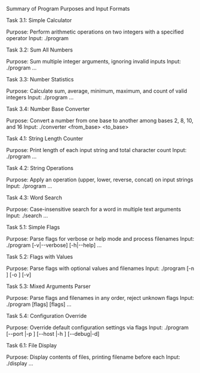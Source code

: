 Summary of Program Purposes and Input Formats


Task 3.1: Simple Calculator

Purpose: Perform arithmetic operations on two integers with a specified operator
Input: ./program <num1> <operator> <num2>

Task 3.2: Sum All Numbers

Purpose: Sum multiple integer arguments, ignoring invalid inputs
Input: ./program <arg1> <arg2> ... <argN>

Task 3.3: Number Statistics

Purpose: Calculate sum, average, minimum, maximum, and count of valid integers
Input: ./program <arg1> <arg2> ... <argN>

Task 3.4: Number Base Converter

Purpose: Convert a number from one base to another among bases 2, 8, 10, and 16
Input: ./converter <number> <from_base> <to_base>

Task 4.1: String Length Counter

Purpose: Print length of each input string and total character count
Input: ./program <string1> <string2> ... <stringN>

Task 4.2: String Operations

Purpose: Apply an operation (upper, lower, reverse, concat) on input strings
Input: ./program <operation> <string1> <string2> ... <stringN>

Task 4.3: Word Search

Purpose: Case-insensitive search for a word in multiple text arguments
Input: ./search <word> <text1> <text2> ... <textN>

Task 5.1: Simple Flags

Purpose: Parse flags for verbose or help mode and process filenames
Input: ./program [-v|--verbose] [-h|--help] <file1> <file2> ...

Task 5.2: Flags with Values

Purpose: Parse flags with optional values and filenames
Input: ./program [-n <number>] [-o <filename>] [-v] <input-files>

Task 5.3: Mixed Arguments Parser

Purpose: Parse flags and filenames in any order, reject unknown flags
Input: ./program [flags] <file1> [flags] <file2> ...

Task 5.4: Configuration Override

Purpose: Override default configuration settings via flags
Input: ./program [--port <num>|-p <num>] [--host <addr>|-h <addr>] [--debug|-d]

Task 6.1: File Display

Purpose: Display contents of files, printing filename before each
Input: ./display <file1> <file2> ...
